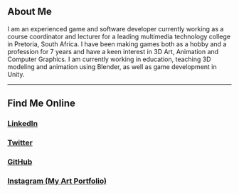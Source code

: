 ﻿## About Me 
I am an experienced game and software developer currently working as a course coordinator and lecturer for a leading multimedia technology college in Pretoria, South Africa. 
I have been making games both as a hobby and a profession for 7 years and have a keen interest in 3D Art, Animation and Computer Graphics.
I am currently working in education, teaching 3D modeling and animation using Blender, as well as game development in Unity.

***

## Find Me Online
### [LinkedIn](https://www.linkedin.com/in/daniel-mendelowitz-44939146)
### [Twitter](https://twitter.com/DanMendelowitz)
### [GitHub](https://github.com/danm3d)
### [Instagram (My Art Portfolio)](https://www.instagram.com/danm_3d/)